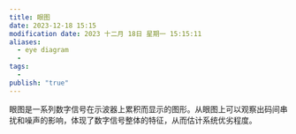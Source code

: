 ```yaml
---
title: 眼图
date: 2023-12-18 15:15
modification date: 2023 十二月 18日 星期一 15:15:11
aliases:
  - eye diagram
  - 
tags:
  - 
publish: "true"
---
```


眼图是一系列数字信号在示波器上累积而显示的图形。从眼图上可以观察出码间串扰和噪声的影响，体现了数字信号整体的特征，从而估计系统优劣程度。